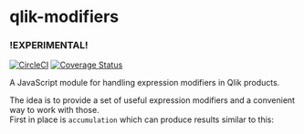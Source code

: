 # qlik-modifiers
### !EXPERIMENTAL!
[![CircleCI](https://circleci.com/gh/qlik-oss/qlik-modifiers.svg?style=shield)](https://circleci.com/gh/qlik-oss/qlik-modifiers)
[![Coverage Status](https://coveralls.io/repos/github/qlik-oss/qlik-modifiers/badge.svg)](https://coveralls.io/github/qlik-oss/qlik-modifiers)

A JavaScript module for handling expression modifiers in Qlik products.

The idea is to provide a set of useful expression modifiers and a convenient way to work with those.  
First in place is `accumulation` which can produce results similar to this:

